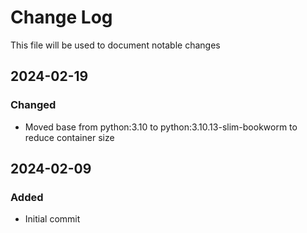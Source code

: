 # Change Log
<!-- markdownlint-disable MD024 -->
<!-- markdownlint-disable MD033 -->
This file will be used to document notable changes

## 2024-02-19

### Changed

- Moved base from python:3.10 to python:3.10.13-slim-bookworm to reduce container size

## 2024-02-09

### Added

- Initial commit



